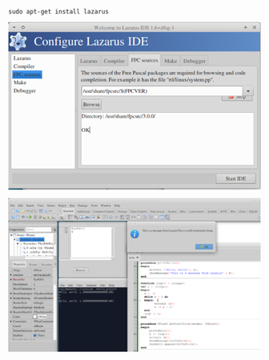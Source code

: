```
sudo apt-get install lazarus
```

![./good_old_lazarus.png](./good_old_lazarus.png)

![./good_old_pascal.png](./good_old_pascal.png)
